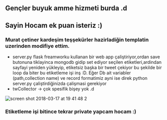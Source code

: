 ## Gençler buyuk amme hizmeti  burda .d
## Sayin Hocam  ek puan  isteriz  :)
### Murat çetiner kardeşim teşşekürler hazirladiğin templatin uzerinden modifiye ettim.


* server.py flask  freamworku kullanan bir web app çaliştiriyor,ordan save butonuna tiklayinca mongodb gidip set ediyor seçilen etiketleri,ardindan sayfayi yeniden yükleyip, etiketsiz başka bir tweet çekiyor bu şekilde bir loop da  biter bu etiketleme işi inş :D.   Eğer Db ait variabler (path,collection name) ve  record formatimiz ayni ise direk python server.py çaliştirdiğinizda çalişmasi gerekiyor
* twCollector -> çok spesifik bişey yok .d

![screen shot 2018-03-17 at 19 41 48 2](https://user-images.githubusercontent.com/13722649/37557871-1700d2ea-2a1c-11e8-9b7d-20c781872a20.png)



### Etiketleme işi bitince tekrar private yapcam hocam :)
